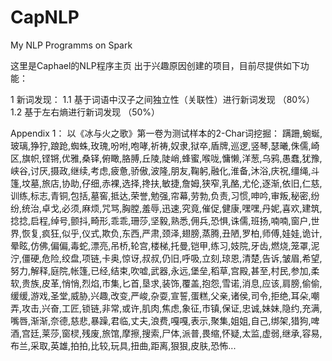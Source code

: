 # CapNLP
My NLP Programms on Spark

这里是Caphael的NLP程序主页
出于兴趣原因创建的项目，目前尽提供如下功能：

1 新词发现：
  1.1 基于词语中汉子之间独立性（关联性）进行新词发现  （80%）
  1.2 基于左右熵进行新词发现                （50%）
  
Appendix 1：
以《冰与火之歌》第一卷为测试样本的2-Char词挖掘：
蹒跚,蜿蜒,玻璃,狰狞,踉跄,蜘蛛,玫瑰,吩咐,咆哮,祈祷,奴隶,狱卒,盾牌,巡逻,竖琴,瑟曦,侏儒,崎区,旗帜,铿锵,优雅,桑铎,俯瞰,胳膊,丘陵,陡峭,蜂蜜,喉咙,慵懒,洋葱,乌鸦,愚蠢,犹豫,峡谷,讨厌,摄政,继续,考虑,疲惫,骄傲,波隆,朋友,鞠躬,融化,淮备,沐浴,庆祝,缰绳,斗篷,坟墓,旅店,协助,仔细,赤裸,选择,搀扶,敏捷,詹姆,狭窄,乳酪,尤伦,逐渐,依旧,仁慈,训练,标志,青铜,包括,墓窖,抵达,荣誉,勉强,帘幕,劳勃,负责,习惯,呻吟,审叛,秘密,纷纷,统治,卓戈,必须,麻烦,咒骂,胸膛,羞辱,迅速,究竟,催促,健康,嘿嘿,丹妮,喜欢,建筑,捻捻,启程,绰号,颤抖,畸形,乖乖,珊莎,坚毅,熟悉,佣兵,恐惧,诛儒,班扬,喃喃,窗户,世界,恢复,疯狂,似乎,仪式,欺负,东西,严肃,颈泽,翅膀,蒸腾,丑陋,罗柏,师傅,娃娃,诡计,晕眩,仿佛,偏偏,毒蛇,漂亮,吊桥,轮宫,楼梯,托曼,铠甲,练习,妓院,牙齿,燃烧,笼罩,泥泞,僵硬,危险,绞盘,项链,卡奥,惊讶,叔叔,仍旧,呼吸,立刻,琼恩,清楚,告诉,皱眉,希望,努力,解释,庭院,帐篷,已经,结束,吹嘘,武器,永远,堡垒,稻草,宫殿,甚至,村民,参加,柔软,贵族,皮革,悄悄,烈焰,市集,匕首,垦求,装饰,覆盖,抱怨,雪诺,消息,应该,肩膀,偷偷,缓缓,游戏,圣堂,威胁,兴趣,改变,严峻,杂耍,宣誓,蛋糕,父亲,诸侯,司令,拒绝,耳朵,嘲弄,攻击,兴奋,工匠,锁链,非常,或许,肌肉,焦虑,象征,市镇,保证,忠诚,妹妹,隐约,充满,嘴唇,渐渐,奈德,慈悲,暴躁,君临,丈夫,浪费,嘎嘎,表示,聚集,姐姐,自己,绑架,猎狗,啤酒,宫廷,莱莎,窗棂,残废,旅馆,摩擦,搜索,尸体,派普,畏缩,怀疑,太监,虚弱,继承,容易,布兰,采取,英雄,拍拍,比较,玩具,扭曲,距离,狠狠,皮肤,恐怖...
